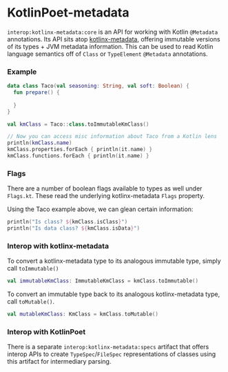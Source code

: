 KotlinPoet-metadata
===================

`interop:kotlinx-metadata:core` is an API for working with Kotlin `@Metadata` annotations. Its API 
sits atop [kotlinx-metadata](https://github.com/JetBrains/kotlin/tree/master/libraries/kotlinx-metadata/jvm), 
offering immutable versions of its types + JVM metadata information. This can be used to read 
Kotlin language semantics off of `Class` or `TypeElement` `@Metadata` annotations.

### Example

```kotlin
data class Taco(val seasoning: String, val soft: Boolean) {
  fun prepare() {
    
  }
}

val kmClass = Taco::class.toImmutableKmClass()

// Now you can access misc information about Taco from a Kotlin lens
println(kmClass.name)
kmClass.properties.forEach { println(it.name) }
kmClass.functions.forEach { println(it.name) }
```

### Flags

There are a number of boolean flags available to types as well under `Flags.kt`. These read the 
underlying kotlinx-metadata `Flags` property.

Using the Taco example above, we can glean certain information:

```kotlin
println("Is class? ${kmClass.isClass}")
println("Is data class? ${kmClass.isData}")
```

### Interop with kotlinx-metadata

To convert a kotlinx-metadata type to its analogous immutable type, simply call `toImmutable()`

```kotlin
val immutableKmClass: ImmutableKmClass = kmClass.toImmutable()
```

To convert an immutable type back to its analogous kotlinx-metadata type, call `toMutable()`.

```kotlin
val mutableKmClass: KmClass = kmClass.toMutable()
```

### Interop with KotlinPoet

There is a separate `interop:kotlinx-metadata:specs` artifact that offers interop APIs to create 
`TypeSpec`/`FileSpec` representations of classes using this artifact for intermediary parsing.
